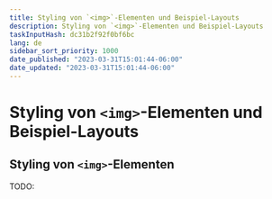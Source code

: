 ```yaml
---
title: Styling von `<img>`-Elementen und Beispiel-Layouts
description: Styling von `<img>`-Elementen und Beispiel-Layouts
taskInputHash: dc31b2f92f0bf6bc
lang: de
sidebar_sort_priority: 1000
date_published: "2023-03-31T15:01:44-06:00"
date_updated: "2023-03-31T15:01:44-06:00"
---
```

# Styling von `<img>`-Elementen und Beispiel-Layouts

## Styling von `<img>`-Elementen

TODO:
